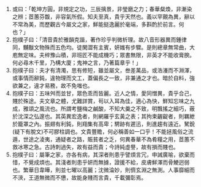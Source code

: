 1. 或曰：「乾坤方圓，非規定之功，三辰摛景，非瑩磨之力；春華粲煥，非漸染之辨；茝蕙芬馥，非容氣所假。知夫至真，貴乎天然也。義以罕覿為異，辭以不常為美，而歷觀古今屬文之家，鮮能挺逸麗於毫端，多斟酌於前言。何也？」
2. 抱樸子曰：「清音貴於雅韻克諧，著作珍乎判微析理。故八音形器異而鍾律同，黼黻文物殊而五色均。徒閑澀有主賓，妍媸有步驟。是則總章無常曲，大庖無定味。夫梓豫山積，非班匠不能成機巧；眾書無限，非英才不能收膏腴。何必尋木千里，乃構大廈；鬼神之言，乃著篇章乎！」
3. 抱樸子曰：夫才有清濁，思有修短，雖並屬文，叁差萬品，或浩瀁而不淵渾，或事情而辭鈍，違物理而文工，蓋偏長之一致，非兼通之才也。暗於自料，強欲兼之，違才易務，故不免嗤也。
4. 抱樸子曰：五味舛而並甘，眾色乖而皆麗。近人之情，愛同憎異，貴乎合己，賤於殊途。夫文章之體，尤難詳賞，茍以入耳為佳，適心為快，鮮知忘味之九成，雅頌之風流也。所謂考鹽梅之鹹酸，不知大羹之不致，明飄搖之細巧，蔽於沈深之弘邃也。其英異宏逸者，則網羅乎玄黃之表；其拘束齷齪者，則羈紲於籠罩之內。振翅有利鈍，則翔集有高卑；騁跡有遲迅，則進趨有遠近。駑銳(疑下有脫文)不可膠柱調也。文貴豐贍，何必稱善如一口乎！不能拯風俗之流遁，世途之淩夷，通疑者之路，賑貧者之乏，何異春華不為肴糧之用，茝蕙不救冰寒之急。古詩刺過失，故有益而貴；今詩純虛譽，故有損而賤也。
5. 抱樸子曰：屬筆之家，亦各有病，其深者則患乎譬煩言冗，申誡廣喻，欲棄而惜，不覺成煩也。其淺者則患乎妍而無據，證援不給，皮膚鮮澤而骨鯁迥弱也。繁華日韋曄，則並七曜以高麗；沈微淪妙，則儕玄淵之無測。人事靡細而不浹，王道無微而不憊，故能身賤而言貴，千載彌彰焉。